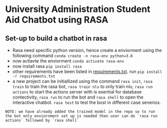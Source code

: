 # University Administration Student Aid Chatbot using RASA

## Set-up to build a chatbot in rasa
- Rasa need specific python version, hence create a enviorment using the following command `conda create -n rasa-env python=3.8`
- now actiavte the enviorment `conda activate rasa-env`
- now install rasa `pip install rasa`
- other requirements have been listed in [requirements.txt](requirements.txt). run `pip install -r requirements.txt`
- a new project can be initiallized using the command `rasa init`, `rasa train` to train the rasa bot, `rasa train nlu` to only train nlu, `rasa run actions` to start the actions server with is esential for database contectivity, `rasa run` to run the bot and `rasa shell` to open the interactive chatbot. `rasa test` to test the bost in different case senerios.
```
NOTE: we have already added the trained model in the repo so to run the bot only enviornment set up is needed then user can do `rasa run actions` followed by `rasa shell`
```